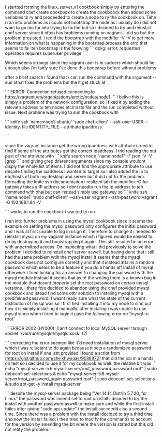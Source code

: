 I startted forming  the linux_server_v1 cookbook simply by entering the command chef create cookbook to create the cookboock then added some variables to ry and prodeeded to create a node to ry the cookbook on. Tehn i ran into problems as i could not bootstrap the node as i usually do i did not want to go too far into trying to fix the but so i decided to try and reinstall chef server since it often has broblems running on vagrant. I did so but the problem presisted. I redid the bootstrap with the modifier -V -V to get more information on what is happening in the bootstrap process the erro that seems to fai lteh bootstrap is the folowing 
´´´
dpkg: error: requested operation requires superuser privilege
´´´

Which seems strange since the vagrant user is in sudoers which should be enough also i'm fairly sure i've done this bootstrap before without problems

after a brief search i found that i can run the command with the argument -- sud othat fixes the problems but the it get stuck at 

´´´
ERROR: Connection refused connecting to https://vagrant.vm/organizations/arctic/nodes/node1
´´´
I belive this is simply a problem of the network configuration. so i fixed it by adding the relevatn address to teh nodes etc/hosts file and the run completed without issue.
Next problme was trying to sun the cookbook with 

´´´
knife ssh 'name:node1-ubuntu' 'sudo chef-client' --ssh-user USER --identity-file IDENTITY_FILE --attribute ipaddress


´´´

since the vagrant instance get the wrong ipaddress with attribute i tried to find if some of the attributes got the correct ipaddress. I trid reading the out pust of the attrivute with 
´´´
knife search node "name:node1" -F json -V -V |grep 
´´´
and giving grep diferent arguments since my console wouldnt disply the whole list of items. I did not find the appropriate attribute to use despite finding the ipaddress i wanted to target so i also added the ip to etc/hosts of both my desktop and server but it did not fix the problem. 
Rereading the knife ssh documentation i realized tah the modifier -G for gateway takes a IP address so i dont needto run the ip address to teh command with ohai but can instead simply use gateway so
´´´
knife ssh 'name:node1' 'sudo chef-client' --ssh-user vagrant --ssh-password vagrant -G 192.168.1.64 -V

´´´
works to run the cookbook i wanted to run

i ran into further problems in using the mysql cookbook since it seems the example on setting the mysql password only configures the initial password and i was at first unable to log in usign it. Therefore to change it i needed to reinstall mysql on my vagrant instance which i figured would be easiest to do by destroying it and bootstrapping it again. This still resulted in an error with unpermitted access. On inspecting what i did previously to solve the problem i decided to reinstall chef server aswell, but having done that i still had the same problem wtih the mysql install it seems that the mysql cookbook does not configure correctly and that it instead attains a random password which sems to be a feature if you do a hands off install of mysql otherwise. i tried looking for an answer to changing the password with the mysql module instead it seems that as of the writing there is a known bug in the module that dosent properly set the root password on certain mysql versions. I there fore decided to abandon using the chef provided mysql cookbook and istead find some othr solution to instaling mysql with a predifeined password. I wasnt really sure what the state of the current distibution of mysql was so i first tied installing it into my node to sind out how it is simply installing it manually. after instaling i was unable to use mysql since when i tried to login it gave the following error on "mysql -u root"

´´´
ERROR 2002 (HY000): Can't connect to local MySQL server through socket '/var/run/mysqld/mysqld.sock' (2)

´´´
correcting the error seemed like it'd need installation of mysql server which i was reluctant to do again because it sets a randomized password for root on install if one isnt provided i found a script from [https://gist.github.com/sheikhwaqas/9088872] that did the job in a hands on test so i decided to use it for my cookbook as well. the relative bit was 
´´´
echo "mysql-server-5.6 mysql-server/root_password password root" | sudo debconf-set-selections & echo "mysql-server-5.6 mysql-server/root_password_again password root" | sudo debconf-set-selections & sudo apt-get -y install mysql-server


´´´
despite the mysql-server package being "Ver 14.14 Distrib 5.7.20, for Linux" the password was indeed set to root on istall i decided to try the install with another password aswell to make sure and while the first install failes after giving "sudo apt update" the install succeedd also a second time. Since there was a problem with the install idecided to try a third time and now the install failed. I then tried to modify the commands to account for the version by amending the bit where the version is stated but this did not retify the problem. 
